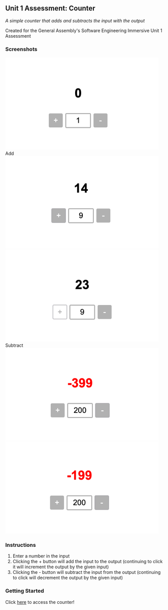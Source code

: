 ## Unit 1 Assessment: Counter 
*A simple counter that adds and subtracts the input with the output*

Created for the General Assembly's Software Engineering Immersive Unit 1 Assessment 

### Screenshots 
<img src="/images/main.png" alt="main"/>
Add
<img src="/images/add2.png" alt="add"/><img src="/images/add.png" alt="add"/>
Subtract
<img src="/images/subtract.png" alt="subtract"/><img src="/images/subtract2.png" alt="subtract"/>


### Instructions 
1. Enter a number in the input 
2. Clicking the + button will add the input to the output (continuing to click it will increment the output by the given input)
3. Clicking the - button will subtract the input from the output (continuing to click will decrement the output by the given input)

### Getting Started
Click [here](https://tiffbouchard.github.io/unit-1-assessment/)  to access the counter!
